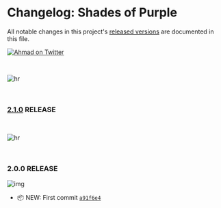# Changelog: Shades of Purple

All notable changes in this project's [released versions](https://github.com/ahmadawais/shades-of-purple-vscode/releases) are documented in this file.

[![Ahmad on Twitter](https://img.shields.io/twitter/follow/mrahmadawais.svg?style=social&label=Follow%20@MrAhmadAwais)](https://twitter.com/mrahmadawais/)

<br>

![hr](https://on.ahmda.ws/t6N5/c)

<br>

### [2.1.0](https://github.com/ahmadawais/ClearConsole/compare/2.1.0...2.1.0) RELEASE

<br>

![hr](https://on.ahmda.ws/t6N5/c)

<br>

### 2.0.0 RELEASE

![img](https://on.ahmda.ws/t5AU/c)

- 📦 NEW: First commit [`a91f6e4`](https://github.com/ahmadawais/ClearConsole/commit/a91f6e488a98c263a91e44c0a8beda2266922d15)

<br>
